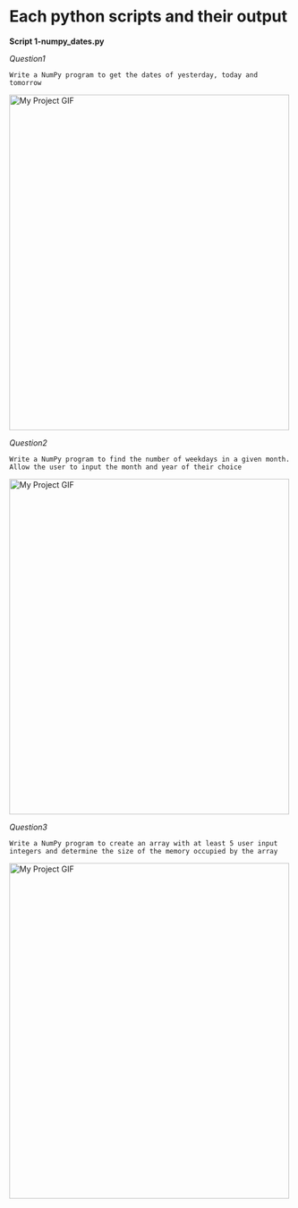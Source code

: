 # Each python scripts and their output


**Script 1-numpy_dates.py** 

*Question1*

```Write a NumPy program to get the dates of yesterday, today and tomorrow```

<img src="./Question1.gif" alt="My Project GIF" width="500" height="600">

*Question2*

```Write a NumPy program to find the number of weekdays in a given month. Allow the user to input the month and year of their choice```

<img src="./Question2.gif" alt="My Project GIF" width="500" height="600">

*Question3*

```Write a NumPy program to create an array with at least 5 user input integers and determine the size of the memory occupied by the array```

<img src="./Question3.gif" alt="My Project GIF" width="500" height="600">



